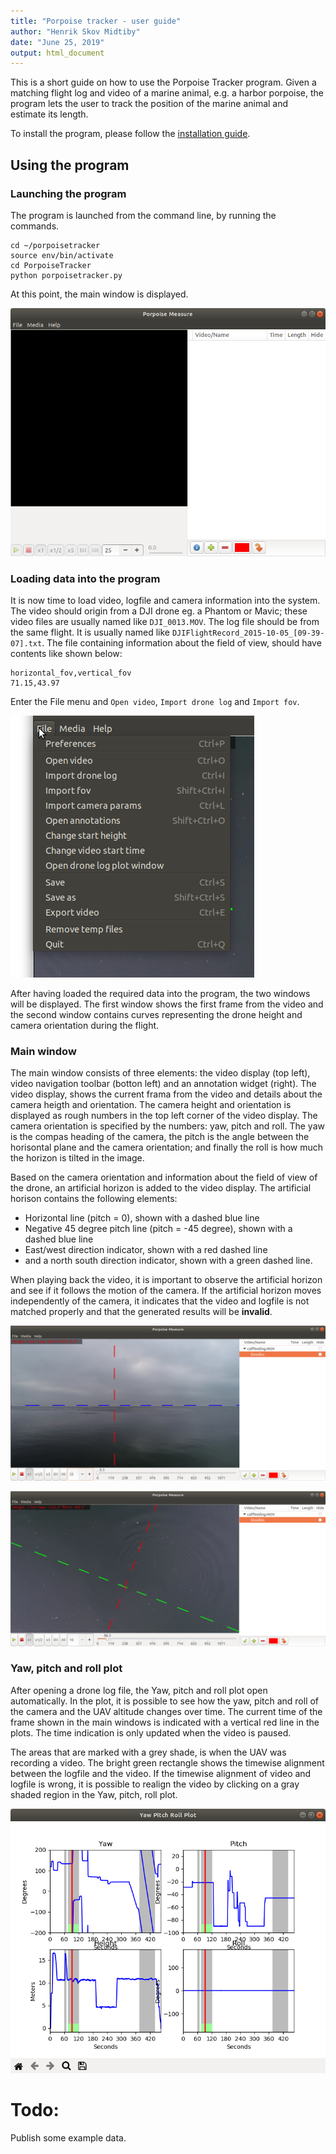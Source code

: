 ```yaml
---
title: "Porpoise tracker - user guide"
author: "Henrik Skov Midtiby"
date: "June 25, 2019"
output: html_document
---
```


This is a short guide on how to use the Porpoise Tracker program.
Given a matching flight log and video of a marine animal, e.g. a 
harbor porpoise, the program lets the user to track the position of the
marine animal and estimate its length.

To install the program, please follow the [installation guide](installation.md).

## Using the program

### Launching the program

The program is launched from the command line, by running the commands.
```
cd ~/porpoisetracker
source env/bin/activate
cd PorpoiseTracker
python porpoisetracker.py
```

At this point, the main window is displayed.

![Main window when no video has been loaded.](pic/PorpoiseMeasure_010.png)

### Loading data into the program

It is now time to load video, logfile and camera information into the system.
The video should origin from a DJI drone eg. a Phantom or Mavic; these video files are usually named like `DJI_0013.MOV`.
The log file should be from the same flight. It is usually named like `DJIFlightRecord_2015-10-05_[09-39-07].txt`.
The file containing information about the field of view, should have contents like shown below:
```{bash eval=FALSE, include=TRUE}
horizontal_fov,vertical_fov
71.15,43.97 
```
Enter the File menu and `Open video`, `Import drone log` and `Import fov`.

![File menu](pic/Menu_009.png)


After having loaded the required data into the program, the two windows will
be displayed.
The first window shows the first frame from the video and the second 
window contains curves representing the drone height and camera orientation 
during the flight.


### Main window

The main window consists of three elements: the video display (top left), 
video navigation toolbar (botton left) and an annotation widget (right).
The video display, shows the current frama from the video and
details about the camera heigth and orientation.
The camera height and orientation is displayed as rough numbers in the 
top left corner of the video display.
The camera orientation is specified by the numbers: yaw, pitch and roll.
The yaw is the compas heading of the camera, the pitch is the angle between
the horisontal plane and the camera orientation; and finally the roll
is how much the horizon is tilted in the image.

Based on the camera orientation and information about the field of view
of the drone, an artificial horizon is added to the video display.
The artificial horison contains the following elements:

* Horizontal line (pitch = 0), shown with a dashed blue line
* Negative 45 degree pitch line (pitch = -45 degree), shown with a dashed blue line
* East/west direction indicator, shown with a red dashed line
* and a north south direction indicator, shown with a green dashed line.

When playing back the video, it is important to observe the 
artificial horizon and see if it follows the motion of the camera.
If the artificial horizon moves independently of the camera, 
it indicates that the video and logfile is not matched properly
and that the generated results will be **invalid**.




![Artificial horison](pic/PorpoiseMeasure_002.png)


![Artificial horison with compas directors. In this case the camera is looking down.](pic/PorpoiseMeasure_003.png)

### Yaw, pitch and roll plot

After opening a drone log file, the Yaw, pitch and roll plot open automatically.
In the plot, it is possible to see how the yaw, pitch and roll of the camera and 
the UAV altitude changes over time.
The current time of the frame shown in the main windows is indicated with a 
vertical red line in the plots.
The time indication is only updated when the video is paused.

The areas that are marked with a grey shade, is when the UAV was recording a video.
The bright green rectangle shows the timewise alignment between the logfile and
the video.
If the timewise alignment of video and logfile is wrong, it is possible to realign 
the video by clicking on a gray shaded region in the Yaw, pitch, roll plot.



![Camera height and orientation](pic/YawPitchRollPlot_001.png)




# Todo: 

Publish some example data.